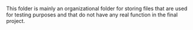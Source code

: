 This folder is mainly an organizational folder for storing files that are used for testing purposes and that do not have any real function in the final project.
